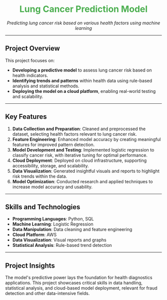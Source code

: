 <h1 align="center" style="color:#4CAF50; font-weight:bold;">Lung Cancer Prediction Model</h1>

<p align="center">
  <em>Predicting lung cancer risk based on various health factors using machine learning</em>
</p>

---

## Project Overview

This project focuses on:
- **Developing a predictive model** to assess lung cancer risk based on health indicators.
- **Identifying trends and patterns** within health data using rule-based analysis and statistical methods.
- **Deploying the model on a cloud platform**, enabling real-world testing and scalability.

---

## Key Features

1. **Data Collection and Preparation**: Cleaned and preprocessed the dataset, selecting health factors relevant to lung cancer risk.
2. **Feature Engineering**: Enhanced model accuracy by creating meaningful features for improved pattern detection.
3. **Model Development and Testing**: Implemented logistic regression to classify cancer risk, with iterative tuning for optimal performance.
4. **Cloud Deployment**: Deployed on cloud infrastructure, supporting accessibility, storage, and scalability.
5. **Data Visualization**: Generated insightful visuals and reports to highlight risk trends within the data.
6. **Model Optimization**: Conducted research and applied techniques to increase model accuracy and usability.

---

## Skills and Technologies

- **Programming Languages**: Python, SQL
- **Machine Learning**: Logistic Regression
- **Data Manipulation**: Data cleaning and feature engineering
- **Cloud Platform**: AWS
- **Data Visualization**: Visual reports and graphs
- **Statistical Analysis**: Rule-based trend detection

---

## Project Insights

The model's predictive power lays the foundation for health diagnostics applications. This project showcases critical skills in data handling, statistical analysis, and cloud-based model deployment, relevant for fraud detection and other data-intensive fields.
